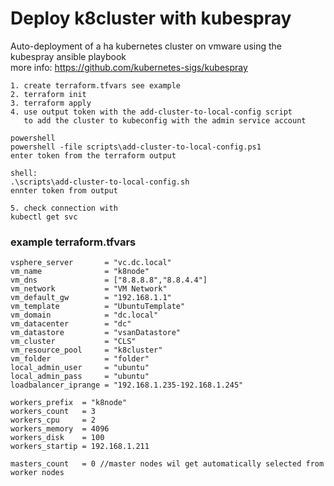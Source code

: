 # Deploy k8cluster with kubespray #

Auto-deployment of a ha kubernetes cluster on vmware using the kubespray ansible playbook \
more info: https://github.com/kubernetes-sigs/kubespray

```
1. create terraform.tfvars see example
2. terraform init
3. terraform apply
4. use output token with the add-cluster-to-local-config script 
   to add the cluster to kubeconfig with the admin service account

powershell
powershell -file scripts\add-cluster-to-local-config.ps1 
enter token from the terraform output

shell: 
.\scripts\add-cluster-to-local-config.sh 
ennter token from output

5. check connection with 
kubectl get svc
```


### example terraform.tfvars ###
```
vsphere_server       = "vc.dc.local"
vm_name              = "k8node"
vm_dns               = ["8.8.8.8","8.8.4.4"]
vm_network           = "VM Network"
vm_default_gw        = "192.168.1.1"
vm_template          = "UbuntuTemplate"
vm_domain            = "dc.local"
vm_datacenter        = "dc"
vm_datastore         = "vsanDatastore"
vm_cluster           = "CLS"
vm_resource_pool     = "k8cluster"
vm_folder            = "folder"
local_admin_user     = "ubuntu"
local_admin_pass     = "ubuntu"
loadbalancer_iprange = "192.168.1.235-192.168.1.245"

workers_prefix  = "k8node"
workers_count   = 3
workers_cpu     = 2
workers_memory  = 4096
workers_disk    = 100
workers_startip = 192.168.1.211

masters_count   = 0 //master nodes wil get automatically selected from worker nodes
```

